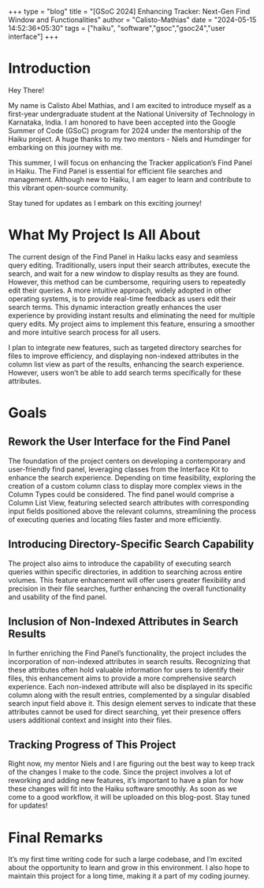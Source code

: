 +++
type = "blog"
title = "[GSoC 2024] Enhancing Tracker: Next-Gen Find Window and Functionalities"
author = "Calisto-Mathias"
date = "2024-05-15 14:52:36+05:30"
tags = ["haiku", "software","gsoc","gsoc24","user interface"]
+++

# Introduction

Hey There!

My name is Calisto Abel Mathias, and I am excited to introduce myself as a first-year undergraduate student at the National University of Technology in Karnataka, India. I am honored to have been accepted into the Google Summer of Code (GSoC) program for 2024 under the mentorship of the Haiku project. A huge thanks to my two mentors - Niels and Humdinger for embarking on this journey with me.

This summer, I will focus on enhancing the Tracker application’s Find Panel in Haiku. The Find Panel is essential for efficient file searches and management. Although new to Haiku, I am eager to learn and contribute to this vibrant open-source community.

Stay tuned for updates as I embark on this exciting journey!

# What My Project Is All About

The current design of the Find Panel in Haiku lacks easy and seamless query editing. Traditionally, users input their search attributes, execute the search, and wait for a new window to display results as they are found. However, this method can be cumbersome, requiring users to repeatedly edit their queries. A more intuitive approach, widely adopted in other operating systems, is to provide real-time feedback as users edit their search terms. This dynamic interaction greatly enhances the user experience by providing instant results and eliminating the need for multiple query edits. My project aims to implement this feature, ensuring a smoother and more intuitive search process for all users.

I plan to integrate new features, such as targeted directory searches for files to improve efficiency, and displaying non-indexed attributes in the column list view as part of the results, enhancing the search experience. However, users won’t be able to add search terms specifically for these attributes.

# Goals

## Rework the User Interface for the Find Panel

The foundation of the project centers on developing a contemporary and user-friendly find panel, leveraging classes from the Interface Kit to enhance the search experience. Depending on time feasibility, exploring the creation of a custom column class to display more complex views in the Column Types could be considered. The find panel would comprise a Column List View, featuring selected search attributes with corresponding input fields positioned above the relevant columns, streamlining the process of executing queries and locating files faster and more efficiently.

## Introducing Directory-Specific Search Capability

The project also aims to introduce the capability of executing search queries within specific directories, in addition to searching across entire volumes. This feature enhancement will offer users greater flexibility and precision in their file searches, further enhancing the overall functionality and usability of the find panel.

## Inclusion of Non-Indexed Attributes in Search Results

In further enriching the Find Panel’s functionality, the project includes the incorporation of non-indexed attributes in search results. Recognizing that these attributes often hold valuable information for users to identify their files, this enhancement aims to provide a more comprehensive search experience. Each non-indexed attribute will also be displayed in its specific column along with the result entries, complemented by a singular disabled search input field above it. This design element serves to indicate that these attributes cannot be used for direct searching, yet their presence offers users additional context and insight into their files.

## Tracking Progress of This Project

Right now, my mentor Niels and I are figuring out the best way to keep track of the changes I make to the code. Since the project involves a lot of reworking and adding new features, it’s important to have a plan for how these changes will fit into the Haiku software smoothly. As soon as we come to a good workflow, it will be uploaded on this blog-post. Stay tuned for updates!

# Final Remarks

It’s my first time writing code for such a large codebase, and I’m excited about the opportunity to learn and grow in this environment. I also hope to maintain this project for a long time, making it a part of my coding journey.

